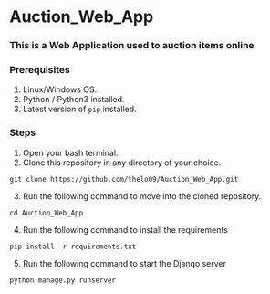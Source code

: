 # Auction_Web_App

### This is a Web Application used to auction items online

### Prerequisites

1. Linux/Windows OS.
2. Python / Python3 installed.
3. Latest version of `pip` installed.

### Steps

1. Open your bash terminal.
2. Clone this repository in any directory of your choice.

```
git clone https://github.com/thelo09/Auction_Web_App.git
```

3. Run the following command to move into the cloned repository.

```
cd Auction_Web_App
```

4. Run the following command to install the requirements

```
pip install -r requirements.txt
```

5. Run the following command to start the Django server

```
python manage.py runserver
```
